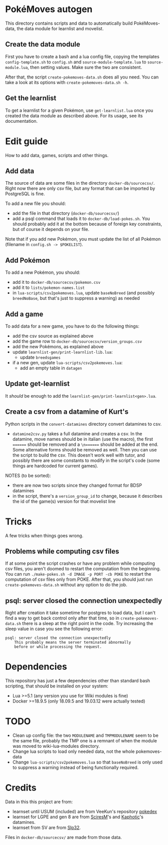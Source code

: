 # PokéMoves autogen
This directory contains scripts and data to automatically build PokéMoves-data,
the data module for learnlist and movelist.

## Create the data module
First you have to create a bash and a lua config file, copying the templates
`config-template.sh` to `config.sh` and `source-module-template.lua` to
`source-module.lua`, then setting values. Make sure the two are consistent.

After that, the script `create-pokemoves-data.sh` does all you need. You can
take a look at its options with `create-pokemoves-data.sh -h`.

## Get the learnlist
To get a learnlist for a given Pokémon, use `get-learnlist.lua` once you
created the data module as described above. For its usage, see its
documentation.

# Edit guide
How to add data, games, scripts and other things.

## Add data
The source of data are some files in the directory `docker-db/sourcecsv/`.
Right now there are only csv file, but any format that can be imported by
PostgreSQL is fine.

To add a new file you should:
- add the file in that directory (`docker-db/sourcecsv/`)
- add a psql command that loads it to `docker-db/load-pokes.sh`. You should
  probably add it at the bottom because of foreign key constraints, but of
  course it depends on your file.

Note that if you add new Pokémon, you must update the list of all Pokémon
(filename in `config.sh -> $POKELIST`).

## Add Pokémon
To add a new Pokémon, you should:
- add it to `docker-db/sourcecsv/pokemon.csv`
- add it to `lists/pokemon-names.list`
- in `lua-scripts/csv2pokemoves.lua`, update `baseNoBreed` (and possibly
  `breedNoBase`, but that's just to suppress a warning) as needed

## Add a game
To add data for a new game, you have to do the following things:
- add the csv source as explained above
- add the game row to `docker-db/sourcecsv/version_groups.csv`
- add the new Pokémons, as explained above
- update `learnlist-gen/print-learnlist-lib.lua`:
  - update `breedsgames`
- if a new gen, update `lua-scripts/csv2pokemoves.lua`:
  - add an empty table in `datagen`

## Update get-learnlist
It _should_ be enough to add the `learnlist-gen/print-learnlist<gen>.lua`.

## Create a csv from a datamine of Kurt's
Python scripts in the `convert-datamines` directory convert datamines to csv.
- `datamine2csv.py` takes a full datamine and creates a csv. In the datamine,
  move names should be in italian (use the macro), the first `======` should be
  removed and a `\n======` should be added at the end. Some alternative forms
  should be removed as well. Then you can use the script to build the csv.
  This doesn't work well with tutor, and possibly there are some constants to
  modify in the script's code (some things are hardcoded for current games).

NOTES (to be sorted):
- there are now two scripts since they changed format for BDSP datamines
- in the script, there's a `version_group_id` to change, because it describes
  the id of the game(s) version for that movelist line

# Tricks
A few tricks when things goes wrong.

## Problems while computing csv files
If at some point the script crashes or have any problem while computing csv
files, you aren't doomed to restart the computation from the beginning. You can
run
`./make-pokes.sh -d IMAGE -p PORT -cb POKE`
to restart the computation of csv files only from POKE. After that, you should
just run `create-pokemoves-data.sh` without any option to do the job.

## psql: server closed the connection unexpectedly
Right after creation it take sometime for postgres to load data, but I can't
find a way to get back control only after that time, so in
`create-pokemoves-data.sh` there is a sleep at the right point in the code.
Try increasing the sleep value in case you see the following error:
```
psql: server closed the connection unexpectedly
	This probably means the server terminated abnormally
	before or while processing the request.
```

# Dependencies
This repository has just a few dependencies other than standard bash scripting, that should
be installed on your system:
- Lua >=5.1 (any version you use for Wiki modules is fine)
- Docker >=18.9.5 (only 18.09.5 and 19.03.12 were actually tested)

# TODO
- Clean up config file: the two `MODULENAME` and `TMPMODULENAME` seem to be
  the same file, probably the TMP one is a remnant of when the module was
  moved to wiki-lua-modules directory.
- Change lua scripts to load only needed data, not the whole pokemoves-data
- Change `lua-scripts/csv2pokemoves.lua` so that `baseNoBreed` is only used to
  suppress a warning instead of being functionally required.

# Credits
Data in this this project are from:
- learnset until USUM (included) are from VeeKun's repository [pokedex](https://github.com/veekun/pokedex)
- learnset for LGPE and gen 8 are from [SciresM](https://twitter.com/SciresM/)'s and [Kaphotic](https://twitter.com/Kaphotics)'s datamines.
- learnset from SV are from [Slp32](https://pastebin.com/u/slp32).

Files in `docker-db/sourcecsv/` are made from those data.
